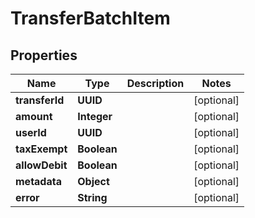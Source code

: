 

# TransferBatchItem


## Properties

| Name | Type | Description | Notes |
|------------ | ------------- | ------------- | -------------|
|**transferId** | **UUID** |  |  [optional] |
|**amount** | **Integer** |  |  [optional] |
|**userId** | **UUID** |  |  [optional] |
|**taxExempt** | **Boolean** |  |  [optional] |
|**allowDebit** | **Boolean** |  |  [optional] |
|**metadata** | **Object** |  |  [optional] |
|**error** | **String** |  |  [optional] |



